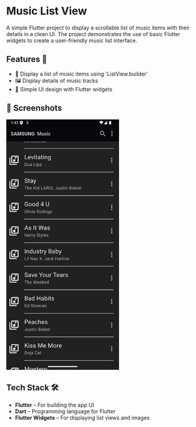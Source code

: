 # Music List View

A simple Flutter project to display a scrollable list of music items with their details in a clean UI. The project demonstrates the use of basic Flutter widgets to create a user-friendly music list interface.

## Features 🚀

- 🎺 Display a list of music items using 'ListView.builder'
- 🖼️ Display details of music tracks
- 🎨 Simple UI design with Flutter widgets

## 📸 Screenshots

<img src="assets/music_list_view_ss.png" width="300"/>

## Tech Stack 🛠️

- **Flutter** – For building the app UI
- **Dart** – Programming language for Flutter
- **Flutter Widgets** – For displaying list views and images
